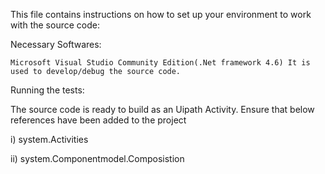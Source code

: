 This file contains instructions on how to set up your environment to work with the source code:

Necessary Softwares:

    Microsoft Visual Studio Community Edition(.Net framework 4.6) It is used to develop/debug the source code.

Running the tests:

The source code is ready to build as an Uipath Activity. Ensure that below references have been added to the project

i) system.Activities

ii) system.Componentmodel.Composistion
